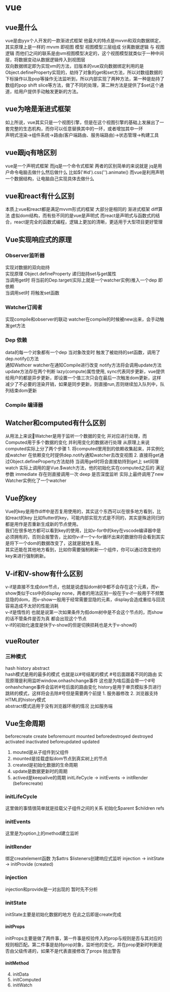 # vue
## vue是什么
vue是由yyx个人开发的一款渐进式框架 他最大的特点是mvvm和双向数据绑定，其实原理上是一样的 
mvvm 即视图 模型 视图模型三层组成 分离数据逻辑 与 视图逻辑 而他们之间的联系是由vm视图模型决定的，这个视图模型就类似于一种中间层，将数据变动从数据逻辑传入到视图层   
双向数据绑定即为实现vm的方法，旧版本的vue双向数据绑定利用的是Object.defineProperty实现的，劫持了对象的get和set方法，所以对数组数据的下标操作以及pop等操作无法监听到，所以内部实现了两种方法，第一种是劫持了数组的pop shift slice等方法，做了不同的处理，第二种方法是提供了$set这个通道，给用户提供手动触发更新的方法。  
## vue为啥是渐进式框架
如上所说，vue其实只是一个视图引擎，但是在这个视图引擎的基础上发展出了一套完整的生态机构，而你可以任意替换其中的一环，或者增加其中一环  
声明式渲染->组件系统->路由(客户端路由、服务端路由)->状态管理->构建工具
## vue跟jq有啥区别
vue是一个声明式框架 而jq是一个命令式框架 两者的区别简单的来说就是 jq是用户命令电脑去做什么然后做什么 比如$('#id').css('').animate() 而vue是利用声明一个数据结构，让电脑自己实现具体去做什么
## vue和react有什么区别
本质上vue和react都是满足mvvm形式的框架 大部分是相同的 渐进式框架 diff算法 虚拟dom结构，而有些不同的是vue是声明式 而react是声明式与函数式的结合，react是完全的函数式编程，逻辑上更加的清晰，更适用于大型项目更好管理
## Vue实现响应式的原理
### Observer监听器
实现对数据的双向劫持  
实现原理 Object.defineProperty 递归劫持set与get属性  
当调用get时 将当前的Dep.target(实际上就是一个watcher实例)推入一个dep 即依赖  
当调用set时 将触发set函数
### Watcher订阅者
实现compile和observer的联动 watcher在compile的时候被new出来，会手动触发get方法  

### Dep 依赖
data的每一个对象都有一个dep 当对象改变时 触发了被劫持的set函数，调用了dep.notify()方法  
通知Wathcer watcher在通知Compile进行改变 notify方法将会调用update方法  
update方法存在两个判断 lazy(compute)属性使用, sync代表同步更新，vue提供给用户的都是异步更新，即设置一个值三次只会在最后一次触发dom更新，这样减少了不必要的渲染开销，如果是同步更新，则直接run,否则继续加入队列中，队列结束dom更新  
### Compile 编译器

## Watcher和computed有什么区别
从用法上来说Watcher是用于监听一个数据的变化 并对应进行处理，而Computed用于多个数据的变化 并利用变化的数据进行处理
从原理上来说computed实际上分了两个步骤 1. 将computed里用到的依赖收集起来，并实例化成watcher 在依赖变化时提供dep.notify通知watcher去改变视图 2. 直接将get通过Object.defineProperty方法劫持 当调用get时将会直接劫持到get上 set同理  
watch 实际上调用的是Vue.$watch方法，他的初始化实在computed之后的 满足参数 immediate 存在则直接调用一次 deep 是否深度监听 实际上最终调用了new Watcher实例化了一个watcher
## Vue的key
Vue的key是用作diff中是否复用使用的，其实这个东西可以在很多地方看到，比如react的key 比如flutter的key，可能内部实现方式是不同的，其实是殊途同归的都是用作是否重新生成新的节点使用。  
我们在很多地方都可以看到key的使用，比如v-for中的key在vscode编译器中是必须拥有的，否则会报警告，比如你v-if一个v-for循环出来的数据你将会看到其实是将下一个dom的数据改变了，这就是就地复用。  
其实还能在其他地方看到，比如你需要强制刷新一个组件，你可以通过改变他的key来进行强制刷新。  
## V-if和V-show有什么区别
v-if是直接不生成dom节点，也就是说虚拟dom树中都不会存在这个元素，而v-show类似于css中的display none，两者的用法区别一般在于v-if一般用于不频繁显隐的dom，而v-show一般用于经常需要显隐的元素，display会造成重绘与回流 容易造成不太好的性能消耗  
v-if是惰性的 也就是说第一次如果条件为假dom树中是不会这个节点的，而show的话不管条件是否为真 都会出现这个节点  
v-if的初始化速度是快于v-show的但是切换损耗也是大于v-show的
## vueRouter
### 三种模式
hash history abstract  
hash模式是用的最多的模式 也就是以#号结尾的模式 #号后面跟着不同的路由 实现原理是利用监听window.onhashchange事件 这也是为啥后面会带一个#号 onhashchange事件会监听#号后面的路由变化
history是用于单页模拟多页进行跳转的模式，这样将会去除#号但是需要两个前提 1. 服务器修改 2. 浏览器支持HTML的history模式  
abstract模式适用于没有浏览器环境的情况 比如服务端
## Vue生命周期
beforecreate create
beforemount mounted
beforedestroyed destroyed
activated inactivated
beforeupdated updated
1. mouted是从子组件到父组件
2. mounted是挂载虚拟dom节点到真实树上的节点
3. created是初始化数据的生命周期
4. update是数据更新时的周期
5. actived是keepalive的周期
initLifeCycle -> initEvents -> initRender (beforecreate) 
### initLifeCycle
这里做的事情很简单就是挂载父子组件之间的关系 初始化$parent $children refs
### initEvents
这里是为option上的method建立监听
### initRender
绑定createlement函数 
为$attrs $listeners创建响应式监听
injection -> initState -> initProvide (created)
### injection
injection和provide是一对出现的 暂时先不分析
### initState
initState主要是初始化数据的地方 在此之后即是create完成
#### initProps
initProps主要是做了两件事，第一件事是校验传入的prop与规则是否与其对应的规则相匹配。第二件事是劫持prop对象，监听他的变化，并在prop更新时判断是否由父级传递的，如果不是代表直接修改了props 抛出警告
#### initMethod
4. initData
5. initComputed
6. initWatch
